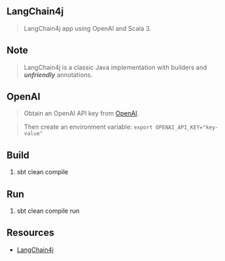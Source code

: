 LangChain4j
-----------
>LangChain4j app using OpenAI and Scala 3.

Note
----
>LangChain4j is a classic Java implementation with builders and ***unfriendly*** annotations.

OpenAI
------
>Obtain an OpenAI API key from [OpenAI](https://openai.com/api/).

>Then create an environment variable: ```export OPENAI_API_KEY="key-value"```

Build
-----
1. sbt clean compile

Run
---
1. sbt clean compile run

Resources
---------
* [LangChain4j](https://docs.langchain4j.dev/intro)